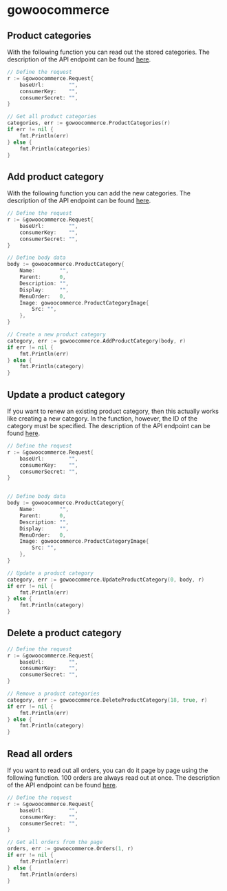 # gowoocommerce

## Product categories

With the following function you can read out the stored categories. The description of the API endpoint can be found [here](https://woocommerce.github.io/woocommerce-rest-api-docs/?shell#list-all-product-categories).

```go
// Define the request
r := &gowoocommerce.Request{
    baseUrl:        "",
    consumerKey:    "",
    consumerSecret: "",
}

// Get all product categories
categories, err := gowoocommerce.ProductCategories(r)
if err != nil {
    fmt.Println(err)
} else {
    fmt.Println(categories)
}
```

## Add product category

With the following function you can add the new categories. The description of the API endpoint can be found [here](https://woocommerce.github.io/woocommerce-rest-api-docs/?shell#create-a-product-category).

```go
// Define the request
r := &gowoocommerce.Request{
    baseUrl:        "",
    consumerKey:    "",
    consumerSecret: "",
}

// Define body data
body := gowoocommerce.ProductCategory{
    Name:        "",
    Parent:      0,
    Description: "",
    Display:     "",
    MenuOrder:   0,
    Image: gowoocommerce.ProductCategoryImage{
        Src: "",
    },
}

// Create a new product category
category, err := gowoocommerce.AddProductCategory(body, r)
if err != nil {
    fmt.Println(err)
} else {
    fmt.Println(category)
}
```

## Update a product category

If you want to renew an existing product category, then this actually works like creating a new category. In the function, however, the ID of the category must be specified. The description of the API endpoint can be found [here](https://woocommerce.github.io/woocommerce-rest-api-docs/?shell#update-a-product-category).

```go
// Define the request
r := &gowoocommerce.Request{
    baseUrl:        "",
    consumerKey:    "",
    consumerSecret: "",
}


// Define body data
body := gowoocommerce.ProductCategory{
    Name:        "",
    Parent:      0,
    Description: "",
    Display:     "",
    MenuOrder:   0,
    Image: gowoocommerce.ProductCategoryImage{
        Src: "",
    },
}

// Update a product category
category, err := gowoocommerce.UpdateProductCategory(0, body, r)
if err != nil {
    fmt.Println(err)
} else {
    fmt.Println(category)
}
```

## Delete a product category

```go
// Define the request
r := &gowoocommerce.Request{
    baseUrl:        "",
    consumerKey:    "",
    consumerSecret: "",
}

// Remove a product categories
category, err := gowoocommerce.DeleteProductCategory(18, true, r)
if err != nil {
    fmt.Println(err)
} else {
    fmt.Println(category)
}
```

## Read all orders

If you want to read out all orders, you can do it page by page using the following function. 100 orders are always read out at once. The description of the API endpoint can be found [here](https://woocommerce.github.io/woocommerce-rest-api-docs/?shell#orders).

```go
// Define the request
r := &gowoocommerce.Request{
    baseUrl:        "",
    consumerKey:    "",
    consumerSecret: "",
}

// Get all orders from the page
orders, err := gowoocommerce.Orders(1, r)
if err != nil {
    fmt.Println(err)
} else {
    fmt.Println(orders)
}
```